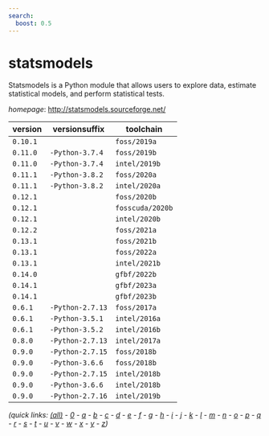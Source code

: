 ```yaml
---
search:
  boost: 0.5
---
```

# statsmodels

Statsmodels is a Python module that allows users to explore data, estimate statistical models, and perform statistical tests.

*homepage*: <http://statsmodels.sourceforge.net/>

version | versionsuffix | toolchain
--------|---------------|----------
``0.10.1`` |  | ``foss/2019a``
``0.11.0`` | ``-Python-3.7.4`` | ``foss/2019b``
``0.11.0`` | ``-Python-3.7.4`` | ``intel/2019b``
``0.11.1`` | ``-Python-3.8.2`` | ``foss/2020a``
``0.11.1`` | ``-Python-3.8.2`` | ``intel/2020a``
``0.12.1`` |  | ``foss/2020b``
``0.12.1`` |  | ``fosscuda/2020b``
``0.12.1`` |  | ``intel/2020b``
``0.12.2`` |  | ``foss/2021a``
``0.13.1`` |  | ``foss/2021b``
``0.13.1`` |  | ``foss/2022a``
``0.13.1`` |  | ``intel/2021b``
``0.14.0`` |  | ``gfbf/2022b``
``0.14.1`` |  | ``gfbf/2023a``
``0.14.1`` |  | ``gfbf/2023b``
``0.6.1`` | ``-Python-2.7.13`` | ``foss/2017a``
``0.6.1`` | ``-Python-3.5.1`` | ``intel/2016a``
``0.6.1`` | ``-Python-3.5.2`` | ``intel/2016b``
``0.8.0`` | ``-Python-2.7.13`` | ``intel/2017a``
``0.9.0`` | ``-Python-2.7.15`` | ``foss/2018b``
``0.9.0`` | ``-Python-3.6.6`` | ``foss/2018b``
``0.9.0`` | ``-Python-2.7.15`` | ``intel/2018b``
``0.9.0`` | ``-Python-3.6.6`` | ``intel/2018b``
``0.9.0`` | ``-Python-2.7.16`` | ``intel/2019b``


*(quick links: [(all)](../index.md) - [0](../0/index.md) - [a](../a/index.md) - [b](../b/index.md) - [c](../c/index.md) - [d](../d/index.md) - [e](../e/index.md) - [f](../f/index.md) - [g](../g/index.md) - [h](../h/index.md) - [i](../i/index.md) - [j](../j/index.md) - [k](../k/index.md) - [l](../l/index.md) - [m](../m/index.md) - [n](../n/index.md) - [o](../o/index.md) - [p](../p/index.md) - [q](../q/index.md) - [r](../r/index.md) - [s](../s/index.md) - [t](../t/index.md) - [u](../u/index.md) - [v](../v/index.md) - [w](../w/index.md) - [x](../x/index.md) - [y](../y/index.md) - [z](../z/index.md))*

